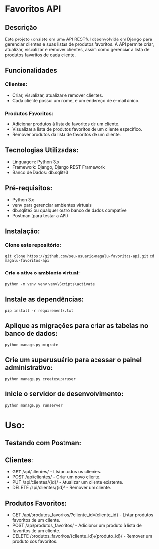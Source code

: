 # **Favoritos API**

## **Descrição**

Este projeto consiste em uma API RESTful desenvolvida em Django para gerenciar clientes e suas listas de produtos favoritos. A API permite criar, atualizar, visualizar e remover clientes, assim como gerenciar a lista de produtos favoritos de cada cliente.


## **Funcionalidades**

### **Clientes:**
- Criar, visualizar, atualizar e remover clientes.
- Cada cliente possui um nome, e um endereço de e-mail único.

### **Produtos Favoritos:**
- Adicionar produtos à lista de favoritos de um cliente.
- Visualizar a lista de produtos favoritos de um cliente específico.
- Remover produtos da lista de favoritos de um cliente.

## **Tecnologias Utilizadas:**
- Linguagem: Python 3.x
- Framework: Django, Django REST Framework
- Banco de Dados: db.sqlite3

## **Pré-requisitos:**
- Python 3.x
- venv para gerenciar ambientes virtuais
- db.sqlite3 ou qualquer outro banco de dados compatível
- Postman (para testar a API)

## **Instalação:**

### **Clone este repositório:**
``git clone https://github.com/seu-usuario/magalu-favoritos-api.git``
``cd magalu-favoritos-api``

### **Crie e ative o ambiente virtual:**
``python -m venv venv``
``venv\Scripts\activate``

## **Instale as dependências:**
``pip install -r requirements.txt``

## **Aplique as migrações para criar as tabelas no banco de dados:**
``python manage.py migrate``

## **Crie um superusuário para acessar o painel administrativo:**
``python manage.py createsuperuser``

## **Inicie o servidor de desenvolvimento:**
``python manage.py runserver``

# **Uso:**

## **Testando com Postman:**

## **Clientes:**

- GET /api/clientes/ - Listar todos os clientes.
- POST /api/clientes/ - Criar um novo cliente.
- PUT /api/clientes/{id}/ - Atualizar um cliente existente.
- DELETE /api/clientes/{id}/ - Remover um cliente.

## **Produtos Favoritos:**

- GET /api/produtos_favoritos/?cliente_id={cliente_id} - Listar produtos favoritos de um cliente.
- POST /api/produtos_favoritos/ - Adicionar um produto à lista de favoritos de um cliente.
- DELETE /produtos_favoritos/{cliente_id}/{produto_id}/ - Remover um produto dos favoritos.
